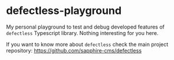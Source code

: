# defectless-playground

My personal playground to test and debug developed features of `defectless` Typescript library. Nothing interesting for you here.

If you want to know more about `defectless` check the main project repository: https://github.com/sapphire-cms/defectless
